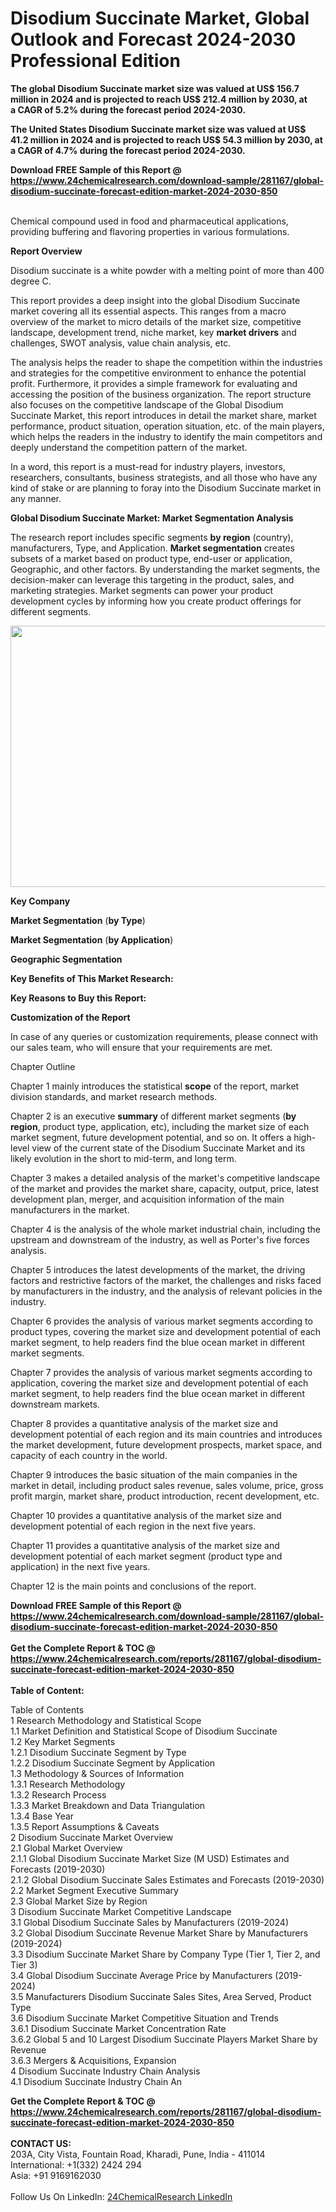 <h1>Disodium Succinate Market, Global Outlook and Forecast 2024-2030 Professional Edition</h1><p><strong>The global Disodium Succinate market size was valued at US$ 156.7 million in 2024 and is projected to reach US$ 212.4 million by 2030, at a CAGR of 5.2% during the forecast period 2024-2030.</strong></p><p>
</p><p><strong>The United States Disodium Succinate market size was valued at US$ 41.2 million in 2024 and is projected to reach US$ 54.3 million by 2030, at a CAGR of 4.7% during the forecast period 2024-2030.</strong></p><div><b>Download FREE Sample of this Report @ 
            <a href="https://www.24chemicalresearch.com/download-sample/281167/global-disodium-succinate-forecast-edition-market-2024-2030-850">
            https://www.24chemicalresearch.com/download-sample/281167/global-disodium-succinate-forecast-edition-market-2024-2030-850</a></b></div><br><p>
</p><p>Chemical compound used in food and pharmaceutical applications, providing buffering and flavoring properties in various formulations.</p><p>
</p><p><strong>Report Overview</strong></p><p>
</p><p>Disodium succinate is a white powder with a melting point of more than 400 degree C.</p><p>
</p><p></p><p>
</p><p>This report provides a deep insight into the global Disodium Succinate market covering all its essential aspects. This ranges from a macro overview of the market to micro details of the market size, competitive landscape, development trend, niche market, key <strong>market drivers</strong> and challenges, SWOT analysis, value chain analysis, etc.</p><p>
</p><p>The analysis helps the reader to shape the competition within the industries and strategies for the competitive environment to enhance the potential profit. Furthermore, it provides a simple framework for evaluating and accessing the position of the business organization. The report structure also focuses on the competitive landscape of the Global Disodium Succinate Market, this report introduces in detail the market share, market performance, product situation, operation situation, etc. of the main players, which helps the readers in the industry to identify the main competitors and deeply understand the competition pattern of the market.</p><p>
</p><p>In a word, this report is a must-read for industry players, investors, researchers, consultants, business strategists, and all those who have any kind of stake or are planning to foray into the Disodium Succinate market in any manner.</p><p>
</p><p><strong>Global Disodium Succinate Market: Market Segmentation Analysis</strong></p><p>
</p><p>The research report includes specific segments <strong>by region</strong> (country), manufacturers, Type, and Application. <strong>Market segmentation</strong> creates subsets of a market based on product type, end-user or application, Geographic, and other factors. By understanding the market segments, the decision-maker can leverage this targeting in the product, sales, and marketing strategies. Market segments can power your product development cycles by informing how you create product offerings for different segments.</p><p>
</p><p><img alt="" src="https://24chemicalresearch.com/assets/report-images/DisodiumSuccinateEditionMarket.png" style="height:418px; width:731px"></p><p>
</p><p><strong>Key Company</strong></p><p>
</p><p>
</p><p><strong>Market Segmentation</strong> (<strong>by Type</strong>)</p><p>
</p><p>
</p><p><strong>Market Segmentation</strong> (<strong>by Application</strong>)</p><p>
</p><p>
</p><p><strong>Geographic Segmentation</strong></p><p>
</p><p>
</p><p><strong>Key Benefits of This Market Research:</strong></p><p>
</p><p>
</p><p><strong>Key Reasons to Buy this Report:</strong></p><p>
</p><p>
</p><p><strong>Customization of the Report</strong></p><p>
</p><p>In case of any queries or customization requirements, please connect with our sales team, who will ensure that your requirements are met.</p><p>
</p><p>Chapter Outline</p><p>
</p><p>Chapter 1 mainly introduces the statistical <strong>scope</strong> of the report, market division standards, and market research methods.</p><p>
</p><p>Chapter 2 is an executive <strong>summary</strong> of different market segments (<strong>by region</strong>, product type, application, etc), including the market size of each market segment, future development potential, and so on. It offers a high-level view of the current state of the Disodium Succinate Market and its likely evolution in the short to mid-term, and long term.</p><p>
</p><p>Chapter 3 makes a detailed analysis of the market's competitive landscape of the market and provides the market share, capacity, output, price, latest development plan, merger, and acquisition information of the main manufacturers in the market.</p><p>
</p><p>Chapter 4 is the analysis of the whole market industrial chain, including the upstream and downstream of the industry, as well as Porter's five forces analysis.</p><p>
</p><p>Chapter 5 introduces the latest developments of the market, the driving factors and restrictive factors of the market, the challenges and risks faced by manufacturers in the industry, and the analysis of relevant policies in the industry.</p><p>
</p><p>Chapter 6 provides the analysis of various market segments according to product types, covering the market size and development potential of each market segment, to help readers find the blue ocean market in different market segments.</p><p>
</p><p>Chapter 7 provides the analysis of various market segments according to application, covering the market size and development potential of each market segment, to help readers find the blue ocean market in different downstream markets.</p><p>
</p><p>Chapter 8 provides a quantitative analysis of the market size and development potential of each region and its main countries and introduces the market development, future development prospects, market space, and capacity of each country in the world.</p><p>
</p><p>Chapter 9 introduces the basic situation of the main companies in the market in detail, including product sales revenue, sales volume, price, gross profit margin, market share, product introduction, recent development, etc.</p><p>
</p><p>Chapter 10 provides a quantitative analysis of the market size and development potential of each region in the next five years.</p><p>
</p><p>Chapter 11 provides a quantitative analysis of the market size and development potential of each market segment (product type and application) in the next five years.</p><p>
</p><p>Chapter 12 is the main points and conclusions of the report.</p><div><b>Download FREE Sample of this Report @ 
            <a href="https://www.24chemicalresearch.com/download-sample/281167/global-disodium-succinate-forecast-edition-market-2024-2030-850">
            https://www.24chemicalresearch.com/download-sample/281167/global-disodium-succinate-forecast-edition-market-2024-2030-850</a></b></div><br><div><b>Get the Complete Report & TOC @ 
            <a href="https://www.24chemicalresearch.com/reports/281167/global-disodium-succinate-forecast-edition-market-2024-2030-850">
            https://www.24chemicalresearch.com/reports/281167/global-disodium-succinate-forecast-edition-market-2024-2030-850</a></b></div><br>
            <b>Table of Content:</b><p>Table of Contents<br />
 1 Research Methodology and Statistical Scope<br />
 1.1 Market Definition and Statistical Scope of Disodium Succinate<br />
 1.2 Key Market Segments<br />
 1.2.1 Disodium Succinate Segment by Type<br />
 1.2.2 Disodium Succinate Segment by Application<br />
 1.3 Methodology & Sources of Information<br />
 1.3.1 Research Methodology<br />
 1.3.2 Research Process<br />
 1.3.3 Market Breakdown and Data Triangulation<br />
 1.3.4 Base Year<br />
 1.3.5 Report Assumptions & Caveats<br />
 2 Disodium Succinate Market Overview<br />
 2.1 Global Market Overview<br />
 2.1.1 Global Disodium Succinate Market Size (M USD) Estimates and Forecasts (2019-2030)<br />
 2.1.2 Global Disodium Succinate Sales Estimates and Forecasts (2019-2030)<br />
 2.2 Market Segment Executive Summary<br />
 2.3 Global Market Size by Region<br />
 3 Disodium Succinate Market Competitive Landscape<br />
 3.1 Global Disodium Succinate Sales by Manufacturers (2019-2024)<br />
 3.2 Global Disodium Succinate Revenue Market Share by Manufacturers (2019-2024)<br />
 3.3 Disodium Succinate Market Share by Company Type (Tier 1, Tier 2, and Tier 3)<br />
 3.4 Global Disodium Succinate Average Price by Manufacturers (2019-2024)<br />
 3.5 Manufacturers Disodium Succinate Sales Sites, Area Served, Product Type<br />
 3.6 Disodium Succinate Market Competitive Situation and Trends<br />
 3.6.1 Disodium Succinate Market Concentration Rate<br />
 3.6.2 Global 5 and 10 Largest Disodium Succinate Players Market Share by Revenue<br />
 3.6.3 Mergers & Acquisitions, Expansion<br />
 4 Disodium Succinate Industry Chain Analysis<br />
 4.1 Disodium Succinate Industry Chain An</p><div><b>Get the Complete Report & TOC @ 
            <a href="https://www.24chemicalresearch.com/reports/281167/global-disodium-succinate-forecast-edition-market-2024-2030-850">
            https://www.24chemicalresearch.com/reports/281167/global-disodium-succinate-forecast-edition-market-2024-2030-850</a></b></div><br><b>CONTACT US:</b><br>
            203A, City Vista, Fountain Road, Kharadi, Pune, India - 411014<br>
            International: +1(332) 2424 294<br>
            Asia: +91 9169162030 <br><br>
            Follow Us On LinkedIn: <a href="https://www.linkedin.com/company/24chemicalresearch/">24ChemicalResearch LinkedIn</a>